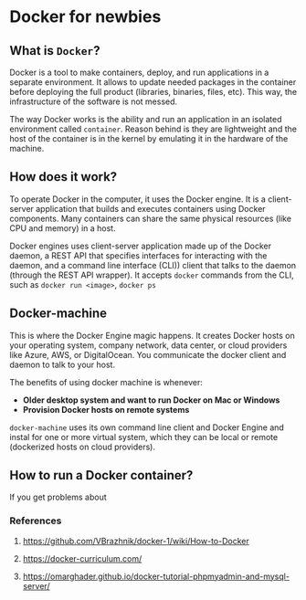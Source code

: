 # Docker for newbies

## What is `Docker`?

Docker is a tool to make containers, deploy, and run applications in a separate environment. It allows to update needed packages in the container before deploying the full product (libraries, binaries, files, etc). This way, the infrastructure of the software is not messed.

The way Docker works is the ability and run an application in an isolated environment called `container`. Reason behind is they are lightweight and the host of the container is in the kernel by emulating it in the hardware of the machine.

## How does it work?

To operate Docker in the computer, it uses the Docker engine. It is a client-server application that builds and executes containers using Docker components. Many containers can share the same physical resources (like CPU and memory) in a host.

Docker engines uses client-server application made up of the Docker daemon, a REST API that specifies interfaces for interacting with the daemon, and a command line interface (CLI)) client that talks to the daemon (through the REST API wrapper). It accepts `docker` commands from the CLI, such as `docker run <image>`, `docker ps`

[](https://www.notion.so/c790bbb3f9e34bf188c8f2b219da310c#d264db6c369b4e7eb45914067a66ff46)

## Docker-machine

This is where the Docker Engine magic happens. It creates Docker hosts on your operating system, company network, data center, or cloud providers like Azure, AWS, or DigitalOcean. You communicate the docker client and daemon to talk to your host.

The benefits of using docker machine is whenever:

- **Older desktop system and want to run Docker on Mac or Windows**
- **Provision Docker hosts on remote systems**

`docker-machine` uses its own command line client and Docker Engine and instal for one or more virtual system, which they can be local or remote (dockerized hosts on cloud providers).

## How to run a Docker container?

If you get problems about


### References
1) https://github.com/VBrazhnik/docker-1/wiki/How-to-Docker

2) https://docker-curriculum.com/

3) https://omarghader.github.io/docker-tutorial-phpmyadmin-and-mysql-server/

